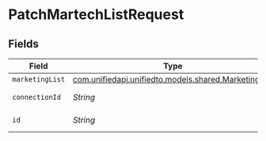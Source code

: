 # PatchMartechListRequest


## Fields

| Field                                                                                        | Type                                                                                         | Required                                                                                     | Description                                                                                  |
| -------------------------------------------------------------------------------------------- | -------------------------------------------------------------------------------------------- | -------------------------------------------------------------------------------------------- | -------------------------------------------------------------------------------------------- |
| `marketingList`                                                                              | [com.unifiedapi.unifiedto.models.shared.MarketingList](../../models/shared/MarketingList.md) | :heavy_minus_sign:                                                                           | Mailing List                                                                                 |
| `connectionId`                                                                               | *String*                                                                                     | :heavy_check_mark:                                                                           | ID of the connection                                                                         |
| `id`                                                                                         | *String*                                                                                     | :heavy_check_mark:                                                                           | ID of the List                                                                               |
